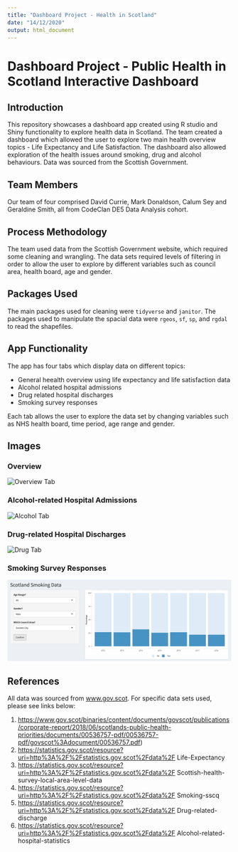 ```yaml
---
title: "Dashboard Project - Health in Scotland"
date: "14/12/2020"
output: html_document
---
```


# Dashboard Project - Public Health in Scotland Interactive Dashboard

## Introduction
This repository showcases a dashboard app created using R studio and Shiny functionality to explore health data in Scotland.  The team created a dashboard which allowed the user to explore two main health overview topics - Life Expectancy and Life Satisfaction.  The dashboard also allowed exploration of the health issues around smoking, drug and alcohol behaviours. Data was sourced from the Scottish Government.

## Team Members

Our team of four comprised David Currie, Mark Donaldson, Calum Sey and Geraldine Smith, all from CodeClan DE5 Data Analysis cohort.

## Process Methodology
The team used data from the Scottish Government website, which required some cleaning and wrangling. The data sets required levels of filtering in order to allow the user to explore by different variables such as council area, health board, age and gender.

## Packages Used
The main packages used for cleaning were `tidyverse` and `janitor`.  The packages used to manipulate the spacial data were `rgeos`, `sf`, `sp`, and `rgdal` to read the shapefiles.

## App Functionality
The app has four tabs which display data on different topics:

+ General heealth overview using life expectancy and life satisfaction data
+ Alcohol related hospital admissions
+ Drug related hospital discharges 
+ Smoking survey responses

Each tab allows the user to explore the data set by changing variables such as NHS health board, time period, age range and gender.

## Images
### Overview
![Overview Tab](images/life_expectancy_&_life_satisfaction.png "Overview")

### Alcohol-related Hospital Admissions
![Alcohol Tab](images/hospital_related_alcohol_incidents.png)

### Drug-related Hospital Discharges
![Drug Tab](images/drug_misuse_discharges_from_hospital.png)

### Smoking Survey Responses
![Smoking Tab](images/smoking_plot.png)

## References

All data was sourced from www.gov.scot. For specific data sets used, please see links below:

1. https://www.gov.scot/binaries/content/documents/govscot/publications/corporate-report/2018/06/scotlands-public-health-priorities/documents/00536757-pdf/00536757-pdf/govscot%3Adocument/00536757.pdf​)
2. https://statistics.gov.scot/resource?uri=http%3A%2F%2Fstatistics.gov.scot%2Fdata%2F Life-Expectancy
3. https://statistics.gov.scot/resource?uri=http%3A%2F%2Fstatistics.gov.scot%2Fdata%2F Scottish-health-survey-local-area-level-data
4. https://statistics.gov.scot/resource?uri=http%3A%2F%2Fstatistics.gov.scot%2Fdata%2F Smoking-sscq
5. https://statistics.gov.scot/resource?uri=http%3A%2F%2Fstatistics.gov.scot%2Fdata%2F Drug-related-discharge
6. https://statistics.gov.scot/resource?uri=http%3A%2F%2Fstatistics.gov.scot%2Fdata%2F Alcohol-related-hospital-statistics



